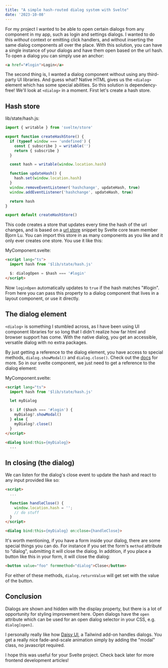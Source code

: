 ```yaml
---
title: "A simple hash-routed dialog system with Svelte"
date: '2023-10-08'
---
```


For my project I wanted to be able to open certain dialogs from any component in my app, such as login and settings dialogs. I wanted to do this _without_ context or emitting click handlers, and without inserting the same dialog components all over the place. With this solution, you can have a single instance of your dialogs and have them open based on the url hash. To open a dialog you can simply use an anchor:

```html
<a href="#login">Login</a>
```

The second thing is, I wanted a dialog component without using any third-party UI libraries. And guess what? Native HTML gives us the `<dialog>` element which has some special abilities. So this solution is dependency-free! We'll look at `<dialog>` in a moment. First let's create a hash store.

## Hash store

lib/state/hash.js:
```js
import { writable } from 'svelte/store'

export function createHashStore() {
  if (typeof window === 'undefined') {
    const { subscribe } = writable('')
    return { subscribe }
  }

  const hash = writable(window.location.hash)

  function updateHash() {
    hash.set(window.location.hash)
  }
  window.removeEventListener('hashchange', updateHash, true)
  window.addEventListener('hashchange', updateHash, true)

  return hash
}

export default createHashStore()
```

This code creates a store that updates every time the hash of the url changes, and is based on a [url store](https://github.com/bluwy/svelte-url/blob/master/src/url.js) snippet by Svelte core team member Bjorn Lu. You can import this store in as many components as you like and it only ever creates one store. You use it like this:

MyComponent.svelte:
```html
<script lang="ts">
  import hash from '$lib/state/hash.js'

  $: dialogOpen = $hash === '#login'
</script>

```

Now `loginOpen` automatically updates to `true` if the hash matches "#login". From here you can pass this property to a dialog component that lives in a layout component, or use it directly.

## The dialog element

`<dialog>` is something I stumbled across, as I have been using UI component libraries for so long that I didn't realize how far html and browser support has come. With the native dialog, you get an accessible, versatile dialog with no extra packages.

By just getting a reference to the dialog element, you have access to special methods, `dialog.showModal()` and `dialog.close()`. Check out the [docs](https://developer.mozilla.org/en-US/docs/Web/HTML/Element/dialog) for more. So in our svelte component, we just need to get a reference to the dialog element:

MyComponent.svelte:
```html
<script lang="ts">
  import hash from '$lib/state/hash.js'

  let myDialog

  $: if ($hash === '#login') {
    myDialog?.showModal()
  } else {
    myDialog?.close()
  }
</script>

<dialog bind:this={myDialog}>
  ...
```

## In closing (the dialog)

We can listen for the dialog's close event to update the hash and react to any input provided like so:

```html
<script>
  ...

  function handleClose() {
    window.location.hash = '';
    // do stuff
  }
</script>

<dialog bind:this={myDialog} on:close={handleClose}>
```
It's worth mentioning, if you have a form inside your dialog, there are some special things you can do. For instance if you set the form's `method` attribute to "dialog", submitting it will close the dialog. In addition, if you place a button like this in your form, it will close the dialog:

```html
<button value="foo" formmethod="dialog">Close</button>
```
For either of these methods, `dialog.returnValue` will get set with the value of the button.

## Conclusion

Dialogs are shown and hidden with the display property, but there is a lot of opportunity for styling improvement here. Open dialogs have the `open` attribute which can be used for an open dialog selector in your CSS, e.g. `dialog[open]`. 

I personally really like how [Daisy UI](https://daisyui.com/components/modal/), a Tailwind add-on handles dialogs. You get a really nice fade-and-scale animation simply by adding the "modal" class, no javascript required.

I hope this was useful for your Svelte project. Check back later for more frontend development articles!
